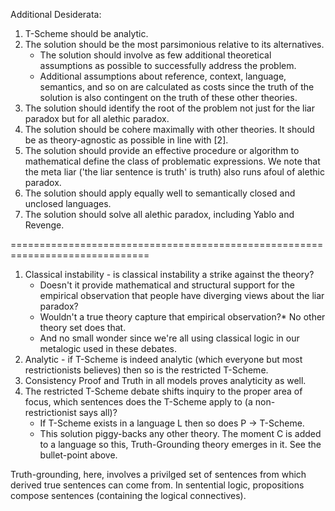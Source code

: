 Additional Desiderata:

1. T-Scheme should be analytic.
1. The solution should be the most parsimonious relative to its alternatives. 
    * The solution should involve as few additional theoretical assumptions as possible to successfully address the problem.
    * Additional assumptions about reference, context, language, semantics, and so on are calculated as costs since the truth of the solution is also contingent on the truth of these other theories.
1. The solution should identify the root of the problem not just for the liar paradox but for all alethic paradox.
1. The solution should be cohere maximally with other theories. It should be as theory-agnostic as possible in line with [2].
1. The solution should provide an effective procedure or algorithm to mathematical define the class of problematic expressions.
    We note that the meta liar ('the liar sentence is truth' is truth) also runs afoul of alethic paradox.
1. The solution should apply equally well to semantically closed and unclosed languages.
1. The solution should solve all alethic paradox, including Yablo and Revenge.

==============================================================================

1. Classical instability - is classical instability a strike against the theory? 
    * Doesn't it provide mathematical and structural support for the empirical observation that people have diverging views about the liar paradox?
    * Wouldn't a true theory capture that empirical observation?* No other theory set does that.
    * And no small wonder since we're all using classical logic in our metalogic used in these debates.
1. Analytic - if T-Scheme is indeed analytic (which everyone but most restrictionists believes) then so is the restricted T-Scheme.
1. Consistency Proof and Truth in all models proves analyticity as well.
1. The restricted T-Scheme debate shifts inquiry to the proper area of focus, which sentences does the T-Scheme apply to (a non-restrictionist says all)?
    * If T-Scheme exists in a language L then so does P -> T-Scheme.
    * This solution piggy-backs any other theory. The moment C is added to a language so this, Truth-Grounding theory emerges in it. See the bullet-point above.

Truth-grounding, here, involves a privilged set of sentences from which derived true sentences can come from. In sentential logic, propositions compose sentences (containing the logical connectives).
